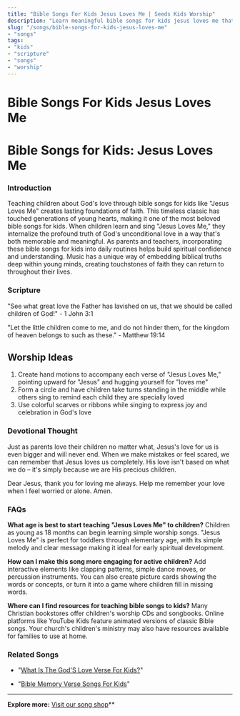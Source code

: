 ```yaml
---
title: "Bible Songs For Kids Jesus Loves Me | Seeds Kids Worship"
description: "Learn meaningful bible songs for kids jesus loves me that teach Scripture through music. Interactive worship resources for kids and families."
slug: "/songs/bible-songs-for-kids-jesus-loves-me"
- "songs"
tags:
- "kids"
- "scripture"
- "songs"
- "worship"
---
```


# Bible Songs For Kids Jesus Loves Me

# Bible Songs for Kids: Jesus Loves Me

### Introduction
Teaching children about God's love through bible songs for kids like "Jesus Loves Me" creates lasting foundations of faith. This timeless classic has touched generations of young hearts, making it one of the most beloved bible songs for kids. When children learn and sing "Jesus Loves Me," they internalize the profound truth of God's unconditional love in a way that's both memorable and meaningful. As parents and teachers, incorporating these bible songs for kids into daily routines helps build spiritual confidence and understanding. Music has a unique way of embedding biblical truths deep within young minds, creating touchstones of faith they can return to throughout their lives.

### Scripture
"See what great love the Father has lavished on us, that we should be called children of God!" - 1 John 3:1

"Let the little children come to me, and do not hinder them, for the kingdom of heaven belongs to such as these." - Matthew 19:14

## Worship Ideas
1. Create hand motions to accompany each verse of "Jesus Loves Me," pointing upward for "Jesus" and hugging yourself for "loves me"
2. Form a circle and have children take turns standing in the middle while others sing to remind each child they are specially loved
3. Use colorful scarves or ribbons while singing to express joy and celebration in God's love

### Devotional Thought
Just as parents love their children no matter what, Jesus's love for us is even bigger and will never end. When we make mistakes or feel scared, we can remember that Jesus loves us completely. His love isn't based on what we do – it's simply because we are His precious children.

Dear Jesus, thank you for loving me always. Help me remember your love when I feel worried or alone. Amen.

### FAQs

**What age is best to start teaching "Jesus Loves Me" to children?**
Children as young as 18 months can begin learning simple worship songs. "Jesus Loves Me" is perfect for toddlers through elementary age, with its simple melody and clear message making it ideal for early spiritual development.

**How can I make this song more engaging for active children?**
Add interactive elements like clapping patterns, simple dance moves, or percussion instruments. You can also create picture cards showing the words or concepts, or turn it into a game where children fill in missing words.

**Where can I find resources for teaching bible songs to kids?**
Many Christian bookstores offer children's worship CDs and songbooks. Online platforms like YouTube Kids feature animated versions of classic Bible songs. Your church's children's ministry may also have resources available for families to use at home.

### Related Songs

- "[What Is The God'S Love Verse For Kids?](/songs/what-is-the-god-s-love-verse-for-kids/)"

- "[Bible Memory Verse Songs For Kids](/songs/bible-memory-verse-songs-for-kids/)"

---

**Explore more:** [Visit our song shop](https://seedskidsworship.com/shop)**

<!-- Schema Markup -->
<script type="application/ld+json">
{
  "@context": "https://schema.org",
  "@type": "MusicRecording",
  "name": "Bible Songs For Kids Jesus Loves Me",
  "byArtist": {
    "@type": "MusicGroup",
    "name": "Seeds Kids Worship"
  },
  "isFamilyFriendly": true,
  "url": "https://seedskidsworship.com/songs/bible-songs-for-kids-jesus-loves-me/"
}
</script>